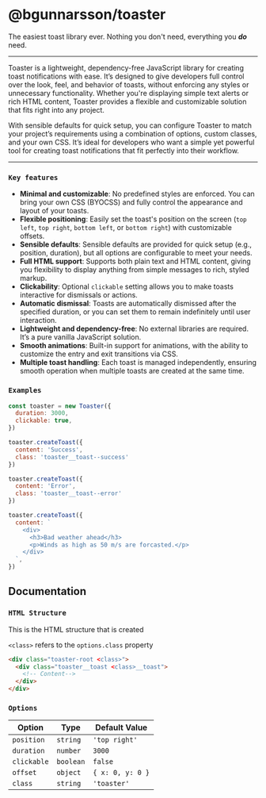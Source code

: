 # @bgunnarsson/toaster


The easiest toast library ever. Nothing you don't need, everything you **_do_** need.

---

Toaster is a lightweight, dependency-free JavaScript library for creating toast notifications with ease. It’s designed to give developers full control over the look, feel, and behavior of toasts, without enforcing any styles or unnecessary functionality. Whether you're displaying simple text alerts or rich HTML content, Toaster provides a flexible and customizable solution that fits right into any project.

With sensible defaults for quick setup, you can configure Toaster to match your project’s requirements using a combination of options, custom classes, and your own CSS. It’s ideal for developers who want a simple yet powerful tool for creating toast notifications that fit perfectly into their workflow.


---

### `Key features`

- **Minimal and customizable**: No predefined styles are enforced. You can bring your own CSS (BYOCSS) and fully control the appearance and layout of your toasts.
- **Flexible positioning**: Easily set the toast's position on the screen (`top left`, `top right`, `bottom left`, or `bottom right`) with customizable offsets.
- **Sensible defaults**: Sensible defaults are provided for quick setup (e.g., position, duration), but all options are configurable to meet your needs.
- **Full HTML support**: Supports both plain text and HTML content, giving you flexibility to display anything from simple messages to rich, styled markup.
- **Clickability**: Optional `clickable` setting allows you to make toasts interactive for dismissals or actions.
- **Automatic dismissal**: Toasts are automatically dismissed after the specified duration, or you can set them to remain indefinitely until user interaction.
- **Lightweight and dependency-free**: No external libraries are required. It’s a pure vanilla JavaScript solution.
- **Smooth animations**: Built-in support for animations, with the ability to customize the entry and exit transitions via CSS.
- **Multiple toast handling**: Each toast is managed independently, ensuring smooth operation when multiple toasts are created at the same time.



### `Examples`

```javascript
const toaster = new Toaster({
  duration: 3000,
  clickable: true,
})
```

```javascript
toaster.createToast({
  content: 'Success',
  class: 'toaster__toast--success'
})
```

```javascript
toaster.createToast({
  content: 'Error',
  class: 'toaster__toast--error'
})
```

```javascript
toaster.createToast({
  content: `
    <div>
      <h3>Bad weather ahead</h3>
      <p>Winds as high as 50 m/s are forcasted.</p>
    </div>
  `,
})
```

## Documentation


### `HTML Structure`

This is the HTML structure that is created

`<class>` refers to the `options.class` property

```html
<div class="toaster-root <class>">
  <div class="toaster__toast <class>__toast">
    <!-- Content-->
  </div>
</div>
```

### `Options`

| **Option**  | **Type**   | **Default Value** |
|-------------|------------|-------------------|
| `position`  | `string`   | `'top right'`     |
| `duration`  | `number`   | `3000`            |
| `clickable` | `boolean`  | `false`           |
| `offset`    | `object`   | `{ x: 0, y: 0 }`  |
| `class`     | `string`   | `'toaster'`       |

